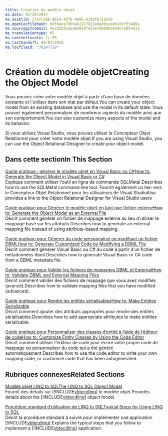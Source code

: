 ```yaml
---
title: Création du modèle objet
ms.date: 03/30/2017
ms.assetid: 27afce86-9b1d-45fb-8e0b-636bf671a236
ms.openlocfilehash: 68fb4ce79b5ee2277821e8a06ceab910cf35480a
ms.sourcegitcommit: 4e2d355baba82814fa53efd6b8bbb45bfe054d11
ms.translationtype: MT
ms.contentlocale: fr-FR
ms.lasthandoff: 09/04/2019
ms.locfileid: "70247718"
---
```

# <a name="creating-the-object-model"></a><span data-ttu-id="09706-102">Création du modèle objet</span><span class="sxs-lookup"><span data-stu-id="09706-102">Creating the Object Model</span></span>
<span data-ttu-id="09706-103">Vous pouvez créer votre modèle objet à partir d'une base de données existante et l'utiliser dans son état par défaut.</span><span class="sxs-lookup"><span data-stu-id="09706-103">You can create your object model from an existing database and use the model in its default state.</span></span> <span data-ttu-id="09706-104">Vous pouvez également personnaliser de nombreux aspects du modèle ainsi que son comportement.</span><span class="sxs-lookup"><span data-stu-id="09706-104">You can also customize many aspects of the model and its behavior.</span></span>  
  
 <span data-ttu-id="09706-105">Si vous utilisez Visual Studio, vous pouvez utiliser la Concepteur Objet Relationnel pour créer votre modèle objet.</span><span class="sxs-lookup"><span data-stu-id="09706-105">If you are using Visual Studio, you can use the Object Relational Designer to create your object model.</span></span>  
  
## <a name="in-this-section"></a><span data-ttu-id="09706-106">Dans cette section</span><span class="sxs-lookup"><span data-stu-id="09706-106">In This Section</span></span>  
 [<span data-ttu-id="09706-107">Guide pratique : générer le modèle objet en Visual Basic ou C#</span><span class="sxs-lookup"><span data-stu-id="09706-107">How to: Generate the Object Model in Visual Basic or C#</span></span>](how-to-generate-the-object-model-in-visual-basic-or-csharp.md)  
 <span data-ttu-id="09706-108">Explique comment utiliser l'outil en ligne de commande SQLMetal.</span><span class="sxs-lookup"><span data-stu-id="09706-108">Describes how to use the SQLMetal command-line tool.</span></span> <span data-ttu-id="09706-109">Fournit également un lien vers le Concepteur Objet Relationnel pour les utilisateurs de Visual Studio</span><span class="sxs-lookup"><span data-stu-id="09706-109">Also provides a link to the Object Relational Designer for Visual Studio users</span></span>  
  
 [<span data-ttu-id="09706-110">Guide pratique pour Générer le modèle objet en tant que fichier externe</span><span class="sxs-lookup"><span data-stu-id="09706-110">How to: Generate the Object Model as an External File</span></span>](how-to-generate-the-object-model-as-an-external-file.md)  
 <span data-ttu-id="09706-111">Décrit comment générer un fichier de mappage externe au lieu d'utiliser le mappage basé sur les attributs.</span><span class="sxs-lookup"><span data-stu-id="09706-111">Describes how to generate an external mapping file instead of using attribute-based mapping.</span></span>  
  
 [<span data-ttu-id="09706-112">Guide pratique pour Générer du code personnalisé en modifiant un fichier DBML</span><span class="sxs-lookup"><span data-stu-id="09706-112">How to: Generate Customized Code by Modifying a DBML File</span></span>](how-to-generate-customized-code-by-modifying-a-dbml-file.md)  
 <span data-ttu-id="09706-113">Décrit comment générer Visual Basic ou C# du code à partir d’un fichier de métadonnées dbml.</span><span class="sxs-lookup"><span data-stu-id="09706-113">Describes how to generate Visual Basic or C# code from a DBML metadata file.</span></span>  
  
 [<span data-ttu-id="09706-114">Guide pratique pour Valider les fichiers de mappages DBML et External</span><span class="sxs-lookup"><span data-stu-id="09706-114">How to: Validate DBML and External Mapping Files</span></span>](how-to-validate-dbml-and-external-mapping-files.md)  
 <span data-ttu-id="09706-115">Décrit comment valider des fichiers de mappage que vous avez modifiés (avancé).</span><span class="sxs-lookup"><span data-stu-id="09706-115">Describes how to validate mapping files that you have modified (advanced).</span></span>  
  
 [<span data-ttu-id="09706-116">Guide pratique pour Rendre les entités sérialisables</span><span class="sxs-lookup"><span data-stu-id="09706-116">How to: Make Entities Serializable</span></span>](how-to-make-entities-serializable.md)  
 <span data-ttu-id="09706-117">Décrit comment ajouter des attributs appropriés pour rendre des entités sérialisables.</span><span class="sxs-lookup"><span data-stu-id="09706-117">Describes how to add appropriate attributes to make entities serializable.</span></span>  
  
 [<span data-ttu-id="09706-118">Guide pratique pour Personnaliser des classes d’entité à l’aide de l’éditeur de code</span><span class="sxs-lookup"><span data-stu-id="09706-118">How to: Customize Entity Classes by Using the Code Editor</span></span>](how-to-customize-entity-classes-by-using-the-code-editor.md)  
 <span data-ttu-id="09706-119">Décrit comment utiliser l'éditeur de code pour écrire votre propre code de mappage ou personnaliser du code qui a été généré automatiquement.</span><span class="sxs-lookup"><span data-stu-id="09706-119">Describes how to use the code editor to write your own mapping code, or customize code that has been autogenerated.</span></span>  
  
## <a name="related-sections"></a><span data-ttu-id="09706-120">Rubriques connexes</span><span class="sxs-lookup"><span data-stu-id="09706-120">Related Sections</span></span>  
 [<span data-ttu-id="09706-121">Modèle objet LINQ to SQL</span><span class="sxs-lookup"><span data-stu-id="09706-121">The LINQ to SQL Object Model</span></span>](the-linq-to-sql-object-model.md)  
 <span data-ttu-id="09706-122">Fournit des détails sur [!INCLUDE[vbtecdlinq](../../../../../../includes/vbtecdlinq-md.md)] le modèle objet.</span><span class="sxs-lookup"><span data-stu-id="09706-122">Provides details about the [!INCLUDE[vbtecdlinq](../../../../../../includes/vbtecdlinq-md.md)] object model.</span></span>  
  
 [<span data-ttu-id="09706-123">Procédure standard d’utilisation de LINQ to SQL</span><span class="sxs-lookup"><span data-stu-id="09706-123">Typical Steps for Using LINQ to SQL</span></span>](typical-steps-for-using-linq-to-sql.md)  
 <span data-ttu-id="09706-124">Décrit la procédure standard à suivre pour implémenter une application [!INCLUDE[vbtecdlinq](../../../../../../includes/vbtecdlinq-md.md)].</span><span class="sxs-lookup"><span data-stu-id="09706-124">Explains the typical steps that you follow to implement a [!INCLUDE[vbtecdlinq](../../../../../../includes/vbtecdlinq-md.md)] application.</span></span>
